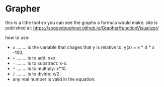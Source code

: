 # Grapher
this is a little tool so you can see the graphs a formula would make.
site is published at: https://soggydoughnut.github.io/Grapher/functionVisualizer/

how to use:

* `x` ........ is the variable that chages that y is relative to: y(x) = x * 4 * x -100.
* `+` ........ is to add: x+x.
* `-` ........ is to substract: x-x.
* `*` ........ is to multiply: x*10.
* `/` ........ is to divide: x/2.
* any real number is valid in the equation.
